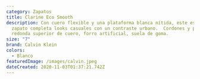 ```yaml
---
category: Zapatos
title: Clarine Eco Smooth
description: Con cuero flexible y una plataforma blanca nítida, este estilo de
  zapato completa looks casuales con un contraste urbano.  Cordones y punta
  redonda superior de cuero, forro artificial, suela de goma.
size: "7"
brand: Calvin Klein
colors:
  - Blanco
featuredImage: /images/calvin.jpeg
dateCreated: 2020-11-03T01:37:21.742Z
---
```

